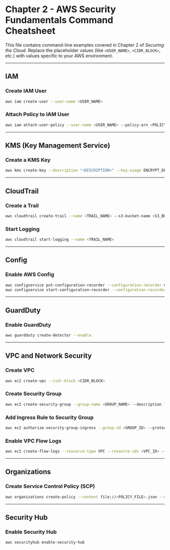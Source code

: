
# Chapter 2 - AWS Security Fundamentals Command Cheatsheet

This file contains command-line examples covered in Chapter 2 of *Securing the Cloud*. Replace the placeholder values (like `<USER_NAME>`, `<CIDR_BLOCK>`, etc.) with values specific to your AWS environment.

---

## IAM

### Create IAM User
```bash
aws iam create-user --user-name <USER_NAME>
```

### Attach Policy to IAM User
```bash
aws iam attach-user-policy --user-name <USER_NAME> --policy-arn <POLICY_ARN>
```

---

## KMS (Key Management Service)

### Create a KMS Key
```bash
aws kms create-key --description "<DESCRIPTION>" --key-usage ENCRYPT_DECRYPT --origin AWS_KMS
```

---

## CloudTrail

### Create a Trail
```bash
aws cloudtrail create-trail --name <TRAIL_NAME> --s3-bucket-name <S3_BUCKET_NAME>
```

### Start Logging
```bash
aws cloudtrail start-logging --name <TRAIL_NAME>
```

---

## Config

### Enable AWS Config
```bash
aws configservice put-configuration-recorder --configuration-recorder name=<RECORDER_NAME> --role-arn <ROLE_ARN>
aws configservice start-configuration-recorder --configuration-recorder-name <RECORDER_NAME>
```

---

## GuardDuty

### Enable GuardDuty
```bash
aws guardduty create-detector --enable
```

---

## VPC and Network Security

### Create VPC
```bash
aws ec2 create-vpc --cidr-block <CIDR_BLOCK>
```

### Create Security Group
```bash
aws ec2 create-security-group --group-name <GROUP_NAME> --description "<DESCRIPTION>" --vpc-id <VPC_ID>
```

### Add Ingress Rule to Security Group
```bash
aws ec2 authorize-security-group-ingress --group-id <GROUP_ID> --protocol tcp --port <PORT> --cidr <CIDR_BLOCK>
```

### Enable VPC Flow Logs
```bash
aws ec2 create-flow-logs --resource-type VPC --resource-ids <VPC_ID> --traffic-type ALL --log-group-name <LOG_GROUP> --deliver-logs-permission-arn <IAM_ROLE_ARN>
```

---

## Organizations

### Create Service Control Policy (SCP)
```bash
aws organizations create-policy --content file://<POLICY_FILE>.json --description "<DESCRIPTION>" --name <POLICY_NAME> --type SERVICE_CONTROL_POLICY
```

---

## Security Hub

### Enable Security Hub
```bash
aws securityhub enable-security-hub
```
